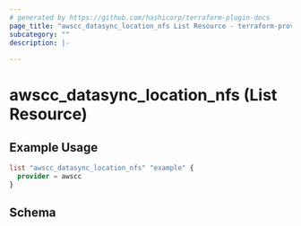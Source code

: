 ```yaml
---
# generated by https://github.com/hashicorp/terraform-plugin-docs
page_title: "awscc_datasync_location_nfs List Resource - terraform-provider-awscc"
subcategory: ""
description: |-
  
---
```


# awscc_datasync_location_nfs (List Resource)



## Example Usage

```terraform
list "awscc_datasync_location_nfs" "example" {
  provider = awscc
}
```

<!-- schema generated by tfplugindocs -->
## Schema
